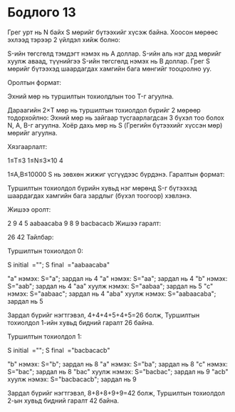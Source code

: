 # Бодлого 13 
Грег урт нь N байх S мөрийг бүтээхийг хүсэж байна. Хоосон мөрөөс эхлээд тэрээр 2 үйлдэл хийж болно:

S-ийн төгсгөлд тэмдэгт нэмэх нь A доллар.
S-ийн аль нэг дэд мөрийг хуулж аваад, түүнийгээ S-ийн төгсгөлд нэмэх нь B доллар.
Грег S мөрийг бүтээхэд шаардагдах хамгийн бага мөнгийг тооцоолно уу.

Оролтын формат:

Эхний мөр нь туршилтын тохиолдлын тоо T-г агуулна.

Дараагийн 2×T мөр нь туршилтын тохиолдол бүрийг 2 мөрөөр тодорхойлно:
Эхний мөр нь зайгаар тусгаарлагдсан 3 бүхэл тоо болох N, A, B-г агуулна.
Хоёр дахь мөр нь S (Грегийн бүтээхийг хүссэн мөр) мөрийг агуулна.

Хязгаарлалт:

1≤T≤3
1≤N≤3×10 
4
 
1≤A,B≤10000
S нь зөвхөн жижиг үсгүүдээс бүрдэнэ.
Гаралтын формат:

Туршилтын тохиолдол бүрийн хувьд нэг мөрөнд S-г бүтээхэд шаардагдах хамгийн бага зардлыг (бүхэл тоогоор) хэвлэнэ.

Жишээ оролт:

2
9 4 5
aabaacaba
9 8 9
bacbacacb
Жишээ гаралт:

26
42
Тайлбар:

Туршилтын тохиолдол 0:

S 
initial
​
 =""; S 
final
​
 ="aabaacaba"

"a" нэмэх: S="a"; зардал нь 4
"a" нэмэх: S="aa"; зардал нь 4
"b" нэмэх: S="aab"; зардал нь 4
"aa" хуулж нэмэх: S="aabaa"; зардал нь 5
"c" нэмэх: S="aabaac"; зардал нь 4
"aba" хуулж нэмэх: S="aabaacaba"; зардал нь 5

Зардал бүрийг нэгтгэвэл, 4+4+4+5+4+5=26 болж, Туршилтын тохиолдол 1-ийн хувьд бидний гаралт 26 байна.

Туршилтын тохиолдол 1:

S 
initial
​
 =""; S 
final
​
 ="bacbacacb"

"b" нэмэх: S="b"; зардал нь 8
"a" нэмэх: S="ba"; зардал нь 8
"c" нэмэх: S="bac"; зардал нь 8
"bac" хуулж нэмэх: S="bacbac"; зардал нь 9
"acb" хуулж нэмэх: S="bacbacacb"; зардал нь 9

Зардал бүрийг нэгтгэвэл, 8+8+8+9+9=42 болж, Туршилтын тохиолдол 2-ын хувьд бидний гаралт 42 байна.






